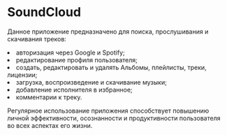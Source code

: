 # SoundCloud
Данное приложение предназначено для поиска, прослушивания и скачивания треков:
  <li> авторизация через Google и Spotify;
  <li> редактирование профиля пользователя;
  <li> создать, редактировать и удалять Альбомы, плейлисты, треки, лицензии;
  <li> загрузка, воспроизведение и скачивание музыки;
  <li> добавление исполнителя в избранное;
  <li> комментарии к треку.
 </li>
 
  Регулярное использование приложения способствует повышению личной эффективности, осознанности и продуктивности пользователя во всех аспектах его жизни.
